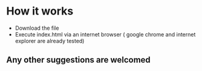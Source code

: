 # How it works
* Download the file
* Execute index.html via an internet browser ( google chrome and internet explorer are already tested)
## Any other suggestions are welcomed
